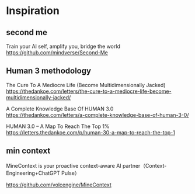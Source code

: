 
# Inspiration
## second me
Train your AI self, amplify you, bridge the world
https://github.com/mindverse/Second-Me

## Human 3 methodology
The Cure To A Mediocre Life (Become Multidimensionally Jacked)
https://thedankoe.com/letters/the-cure-to-a-mediocre-life-become-multidimensionally-jacked/

A Complete Knowledge Base Of HUMAN 3.0
https://thedankoe.com/letters/a-complete-knowledge-base-of-human-3-0/

HUMAN 3.0 – A Map To Reach The Top 1%
https://letters.thedankoe.com/p/human-30-a-map-to-reach-the-top-1

## min context
MineContext is your proactive context-aware AI partner（Context-Engineering+ChatGPT Pulse）

https://github.com/volcengine/MineContext

